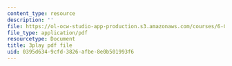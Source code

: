```yaml
---
content_type: resource
description: ''
file: https://ol-ocw-studio-app-production.s3.amazonaws.com/courses/6-006-introduction-to-algorithms-spring-2020/0395d6349cfd3826afbe8e0b501993f6_IPSaG9RRc-k.pdf
file_type: application/pdf
resourcetype: Document
title: 3play pdf file
uid: 0395d634-9cfd-3826-afbe-8e0b501993f6
---
```

